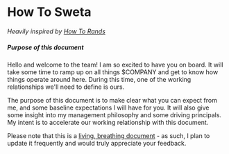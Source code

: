 # How To Sweta

_Heavily inspired by [How To Rands](http://randsinrepose.com/archives/how-to-rands/)_

##### Purpose of this document

Hello and welcome to the team! I am so excited to have you on board. It will take some time to ramp up on all things $COMPANY and get to know how things operate around here. During this time, one of the working relationships we'll need to define is ours.

The purpose of this document is to make clear what you can expect from me, and some baseline expectations I will have for you. It will also give some insight into my management philosophy and some driving principals. My intent is to accelerate our working relationship with this document.

Please note that this is a [living, breathing document](https://github.com/swetavajjhala/howtosweta/edit/master/howtosweta.md) - as such, I plan to update it frequently and would truly appreciate your feedback.
